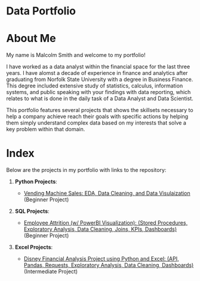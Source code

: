 # Data Portfolio

# About Me
My name is Malcolm Smith and welcome to my portfolio!







I have worked as a data analyst within the financial space for the last three years. I have alomst a decade of experience in finance and analytics after graduating from Norfolk State University with a degree in Business Finance. This degree included extensive study of statistics, calculus, information systems, and public speaking with your findings with data reporting, which relates to what is done in the daily task of a Data Analyst and Data Scientist.





This portfolio features several projects that shows the skillsets necessary to help a company achieve reach their goals with specific actions by helping them simply understand complex data based on my interests that solve a key problem within that domain.

# Index
Below are the projects in my portfolio with links to the repository:
1. __Python Projects__:
   * [Vending Machine Sales: EDA, Data Cleaning, and Data Visulaization](PythonProjects/VendingMachineSales) (Beginner Project)

2. __SQL Projects__:
   * [Employee Attrition (w/ PowerBI Visualization): (Stored Procedures, Exploratory Analysis, Data Cleaning, Joins, KPIs, Dashboards)](SQLProjects/EmployeeAttrition) (Beginner Project)

3. __Excel Projects__:
   * [Disney Financial Analysis Project using Python and Excel: (API, Pandas, Requests, Exploratory Analysis, Data Cleaning, Dashboards)](ExcelProjects/DisneyFinancialAnalysis) (Intermediate Project) 
